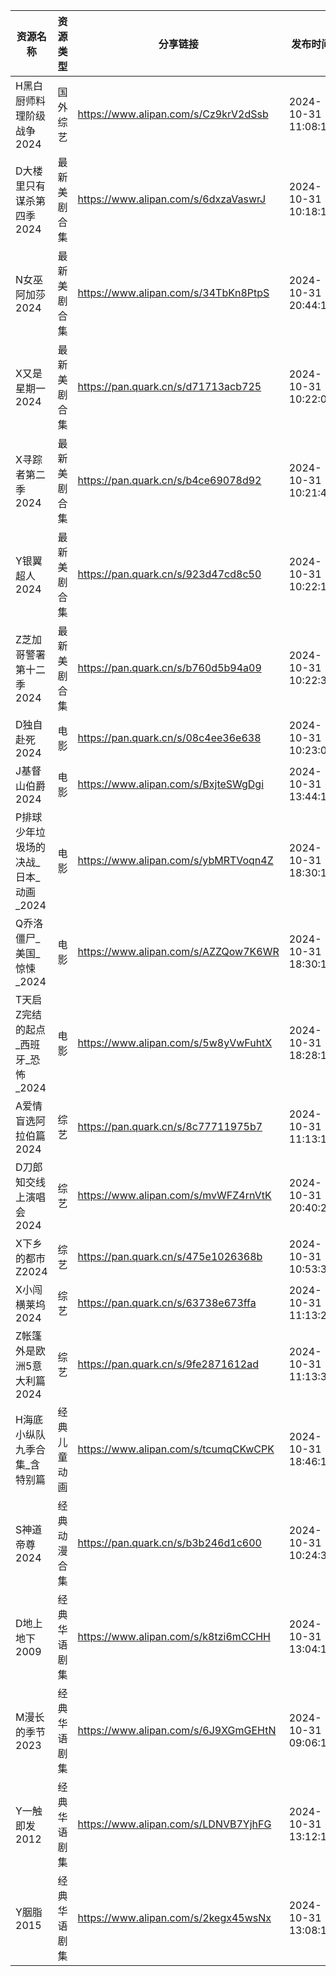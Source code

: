 | 资源名称                   | 资源类型   | 分享链接                                 | 发布时间                |
| ---------------------- | ------ | ------------------------------------ | ------------------- |
| H黑白厨师料理阶级战争2024        | 国外综艺   | https://www.alipan.com/s/Cz9krV2dSsb | 2024-10-31 11:08:11 |
| D大楼里只有谋杀第四季2024        | 最新美剧合集 | https://www.alipan.com/s/6dxzaVaswrJ | 2024-10-31 10:18:11 |
| N女巫阿加莎2024             | 最新美剧合集 | https://www.alipan.com/s/34TbKn8PtpS | 2024-10-31 20:44:11 |
| X又是星期一2024             | 最新美剧合集 | https://pan.quark.cn/s/d71713acb725  | 2024-10-31 10:22:04 |
| X寻踪者第二季2024            | 最新美剧合集 | https://pan.quark.cn/s/b4ce69078d92  | 2024-10-31 10:21:48 |
| Y银翼超人2024              | 最新美剧合集 | https://pan.quark.cn/s/923d47cd8c50  | 2024-10-31 10:22:19 |
| Z芝加哥警署第十二季2024         | 最新美剧合集 | https://pan.quark.cn/s/b760d5b94a09  | 2024-10-31 10:22:32 |
| D独自赴死2024              | 电影     | https://pan.quark.cn/s/08c4ee36e638  | 2024-10-31 10:23:01 |
| J基督山伯爵2024             | 电影     | https://www.alipan.com/s/BxjteSWgDgi | 2024-10-31 13:44:10 |
| P排球少年垃圾场的决战_日本_动画_2024 | 电影     | https://www.alipan.com/s/ybMRTVoqn4Z | 2024-10-31 18:30:17 |
| Q乔洛僵尸_美国_惊悚_2024       | 电影     | https://www.alipan.com/s/AZZQow7K6WR | 2024-10-31 18:30:14 |
| T天启Z完结的起点_西班牙_恐怖_2024  | 电影     | https://www.alipan.com/s/5w8yVwFuhtX | 2024-10-31 18:28:17 |
| A爱情盲选阿拉伯篇2024          | 综艺     | https://pan.quark.cn/s/8c77711975b7  | 2024-10-31 11:13:16 |
| D刀郎知交线上演唱会2024         | 综艺     | https://www.alipan.com/s/mvWFZ4rnVtK | 2024-10-31 20:40:20 |
| X下乡的都市Z2024            | 综艺     | https://pan.quark.cn/s/475e1026368b  | 2024-10-31 10:53:30 |
| X小闯横莱坞2024             | 综艺     | https://pan.quark.cn/s/63738e673ffa  | 2024-10-31 11:13:28 |
| Z帐篷外是欧洲5意大利篇2024       | 综艺     | https://pan.quark.cn/s/9fe2871612ad  | 2024-10-31 11:13:38 |
| H海底小纵队九季合集_含特别篇        | 经典儿童动画 | https://www.alipan.com/s/tcumqCKwCPK | 2024-10-31 18:46:10 |
| S神道帝尊2024              | 经典动漫合集 | https://pan.quark.cn/s/b3b246d1c600  | 2024-10-31 10:24:32 |
| D地上地下2009              | 经典华语剧集 | https://www.alipan.com/s/k8tzi6mCCHH | 2024-10-31 13:04:11 |
| M漫长的季节2023             | 经典华语剧集 | https://www.alipan.com/s/6J9XGmGEHtN | 2024-10-31 09:06:10 |
| Y一触即发2012              | 经典华语剧集 | https://www.alipan.com/s/LDNVB7YjhFG | 2024-10-31 13:12:16 |
| Y胭脂2015                | 经典华语剧集 | https://www.alipan.com/s/2kegx45wsNx | 2024-10-31 13:08:10 |
